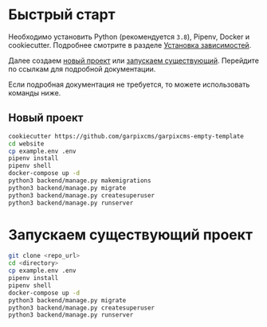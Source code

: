 # Быстрый старт

Необходимо установить Python (рекомендуется `3.8`), Pipenv, Docker и cookiecutter. Подробнее смотрите в разделе [Установка зависимостей](install_deps.md).

Далее создаем [новый проект](install_new_project.md) или [запускаем существующий](install_start_project.md). Перейдите по ссылкам для подробной документации.

Если подробная документация не требуется, то можете использовать команды ниже.

## Новый проект

```bash
cookiecutter https://github.com/garpixcms/garpixcms-empty-template
cd website
cp example.env .env
pipenv install
pipenv shell
docker-compose up -d
python3 backend/manage.py makemigrations
python3 backend/manage.py migrate
python3 backend/manage.py createsuperuser
python3 backend/manage.py runserver
```

# Запускаем существующий проект

```bash
git clone <repo_url>
cd <directory>
cp example.env .env
pipenv install
pipenv shell
docker-compose up -d
python3 backend/manage.py migrate
python3 backend/manage.py createsuperuser
python3 backend/manage.py runserver
```

